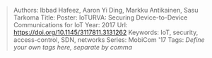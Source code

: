 > Authors: Ibbad Hafeez, Aaron Yi Ding, Markku Antikainen, Sasu Tarkoma
> Title: Poster: IoTURVA: Securing Device-to-Device Communications for IoT
> Year: 2017
> Url: https://doi.org/10.1145/3117811.3131262
> Keywords: IoT, security, access-control, SDN, networks
> Series: MobiCom '17
> Tags: *Define your own tags here, separate by comma*